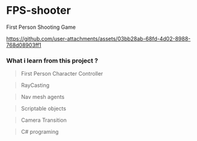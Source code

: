 # FPS-shooter
First Person Shooting Game


https://github.com/user-attachments/assets/03bb28ab-68fd-4d02-8988-768d08903ff1



### What i learn from this project ?

> First Person Character Controller <br/>
 
> RayCasting <br/>

> Nav mesh agents <br/>

> Scriptable objects <br/>

> Camera Transition <br/>

> C# programing <br/>


